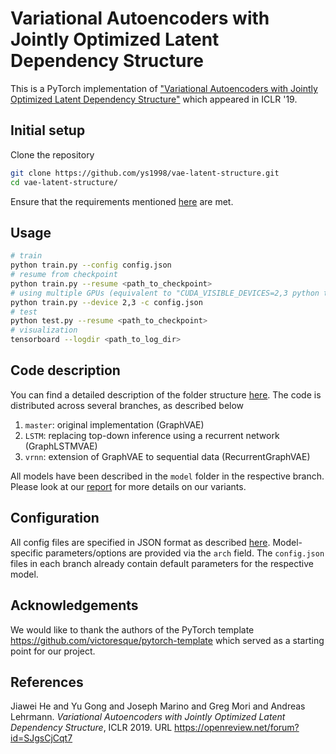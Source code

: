 # Variational Autoencoders with Jointly Optimized Latent Dependency Structure

This is a PyTorch implementation of ["Variational Autoencoders with Jointly Optimized Latent Dependency Structure"](https://openreview.net/forum?id=SJgsCjCqt7) which appeared in ICLR '19.

## Initial setup
Clone the repository
```bash
git clone https://github.com/ys1998/vae-latent-structure.git
cd vae-latent-structure/
```
Ensure that the requirements mentioned [here](https://github.com/victoresque/pytorch-template#requirements) are met.

## Usage
```bash
# train
python train.py --config config.json
# resume from checkpoint
python train.py --resume <path_to_checkpoint>
# using multiple GPUs (equivalent to "CUDA_VISIBLE_DEVICES=2,3 python train.py -c config.py")
python train.py --device 2,3 -c config.json 
# test
python test.py --resume <path_to_checkpoint>
# visualization
tensorboard --logdir <path_to_log_dir>
```

## Code description
You can find a detailed description of the folder structure [here](https://github.com/victoresque/pytorch-template#folder-structure). The code is distributed across several branches, as described below
1. `master`: original implementation (GraphVAE)
2. `LSTM`: replacing top-down inference using a recurrent network (GraphLSTMVAE)
3. `vrnn`: extension of GraphVAE to sequential data (RecurrentGraphVAE)

All models have been described in the `model` folder in the respective branch. Please look at our [report](https://ys1998.github.io/research/vae_latent.pdf) for more details on our variants.

## Configuration
All config files are specified in JSON format as described [here](https://github.com/victoresque/pytorch-template#usage). Model-specific parameters/options are provided via the `arch` field. The `config.json` files in each branch already contain default parameters for the respective model.

## Acknowledgements
We would like to thank the authors of the PyTorch template https://github.com/victoresque/pytorch-template which served as a starting point for our project.

## References
Jiawei He and Yu Gong and Joseph Marino and Greg Mori and Andreas Lehrmann. *Variational Autoencoders with Jointly Optimized Latent Dependency Structure*, ICLR 2019. URL https://openreview.net/forum?id=SJgsCjCqt7
